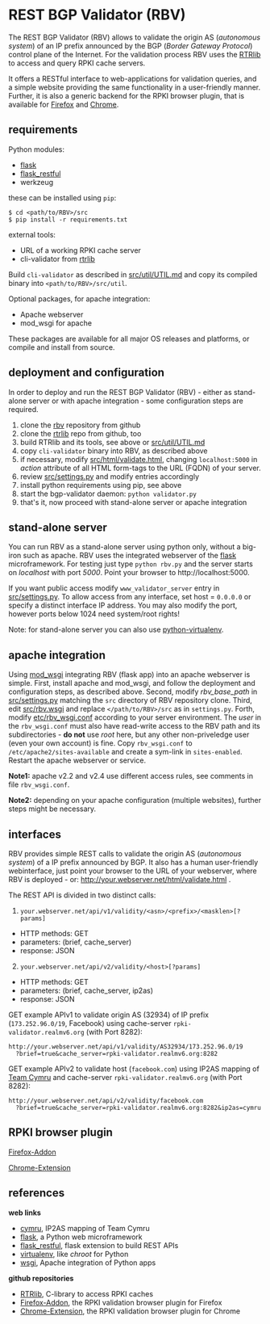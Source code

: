 # REST BGP Validator (RBV)

The REST BGP Validator (RBV) allows to validate the origin AS (*autonomous
system*) of an IP prefix announced by the BGP (*Border Gateway Protocol*)
control plane of the Internet. For the validation process RBV uses the
[RTRlib][rtrlib] to access and query RPKI cache servers.

It offers a RESTful interface to web-applications for validation queries, and a
simple website providing the same functionality in a user-friendly manner.
Further, it is also a generic backend for the RPKI browser plugin, that is
available for [Firefox][firefox] and [Chrome][chrome].

## requirements

Python modules:
 - [flask]
 - [flask_restful]
 - werkzeug

these can be installed using `pip`:
```
$ cd <path/to/RBV>/src
$ pip install -r requirements.txt
```
external tools:
 - URL of a working RPKI cache server
 - cli-validator from [rtrlib]

Build `cli-validator` as described in [src/util/UTIL.md](src/util/UTIL.md) and
copy its compiled binary into `<path/to/RBV>/src/util`.

Optional packages, for apache integration:
 - Apache webserver
 - mod_wsgi for apache

These packages are available for all major OS releases and platforms, or
compile and install from source.

## deployment and configuration

In order to deploy and run the REST BGP Validator (RBV) - either as stand-alone
server or with apache integration - some configuration steps are required.

1. clone the [rbv] repository from github
2. clone the [rtrlib] repo from github, too
3. build RTRlib and its tools, see above or [src/util/UTIL.md](src/util/UTIL.md)
4. copy `cli-validator` binary into RBV, as described above
5. if necessary, modify [src/html/validate.html](src/html/validate.html),
   changing `localhost:5000` in *action* attribute of all HTML form-tags to the
   URL (FQDN) of your server.
6. review [src/settings.py](src/settings.py) and modify entries accordingly
7. install python requirements using pip, see above
8. start the bgp-validator daemon: `python validator.py`
9. that's it, now proceed with stand-alone server or apache integration

## stand-alone server

You can run RBV as a stand-alone server using python only, without a big-iron
such as apache. RBV uses the integrated webserver of the [flask] microframework.
For testing just type `python rbv.py` and the server starts on *localhost* with
port *5000*. Point your browser to http://localhost:5000.

If you want public access modify `www_validator_server` entry in
[src/settings.py](src/settings.py). To allow access from any interface, set
host = `0.0.0.0` or specify a distinct interface IP address. You may also modify
the port, however ports below 1024 need system/root rights!

Note: for stand-alone server you can also use [python-virtualenv][virtualenv].

## apache integration

Using [mod_wsgi][wsgi] integrating RBV (flask app) into an apache webserver is
simple.
First, install apache and mod_wsgi, and follow the deployment and configuration
steps, as described above.
Second, modify *rbv_base_path* in [src/settings.py](src/settings.py) matching
the `src` directory of RBV repository clone.
Third, edit [src/rbv.wsgi](src/rbv.wsgi) and replace `</path/to/RBV>/src` as in
`settings.py`.
Forth, modify [etc/rbv_wsgi.conf](etc/rbv_wsgi.conf) according to your server
environment.
The *user* in the `rbv_wsgi.conf` must also have read-write access to the RBV
path and its subdirectories - **do not** use *root* here, but any other
non-priveledge user (even your own account) is fine.
Copy `rbv_wsgi.conf` to `/etc/apache2/sites-available` and create a sym-link in
`sites-enabled`.
Restart the apache webserver or service.

**Note1:** apache v2.2 and v2.4 use different access rules, see comments in file
`rbv_wsgi.conf`.

**Note2:** depending on your apache configuration (multiple websites), further
steps might be necessary.

## interfaces

RBV provides simple REST calls to validate the origin AS (*autonomous system*)
of a IP prefix announced by BGP. It also has a human user-friendly webinterface,
just point your browser to the URL of your webserver, where RBV is deployed -
or: http://your.webserver.net/html/validate.html .

The REST API is divided in two distinct calls:

1. `your.webserver.net/api/v1/validity/<asn>/<prefix>/<masklen>[?params]`
 * HTTP methods: GET
 * parameters: (brief, cache_server)
 * response: JSON
2. `your.webserver.net/api/v2/validity/<host>[?params]`
 * HTTP methods: GET
 * parameters: (brief, cache_server, ip2as)
 * response: JSON

GET example APIv1 to validate origin AS (32934) of IP prefix (`173.252.96.0/19`,
  Facebook) using cache-server `rpki-validator.realmv6.org` (with Port 8282):
```
http://your.webserver.net/api/v1/validity/AS32934/173.252.96.0/19
  ?brief=true&cache_server=rpki-validator.realmv6.org:8282
```

GET example APIv2 to validate host (`facebook.com`) using IP2AS mapping of
[Team Cymru][cymru] and cache-server `rpki-validator.realmv6.org` (with
  Port 8282):
```
http://your.webserver.net/api/v2/validity/facebook.com
  ?brief=true&cache_server=rpki-validator.realmv6.org:8282&ip2as=cymru
```

## RPKI browser plugin

[Firefox-Addon][firefox]

[Chrome-Extension][chrome]

## references

**web links**
* [cymru], IP2AS mapping of Team Cymru
* [flask], a Python web microframework
* [flask_restful], flask extension to build REST APIs
* [virtualenv], like *chroot* for Python
* [wsgi], Apache integration of Python apps

**github repositories**
* [RTRlib][rtrlib], C-library to access RPKI caches
* [Firefox-Addon][firefox], the RPKI validation browser plugin for Firefox
* [Chrome-Extension][chrome], the RPKI validation browser plugin for Chrome

[cymru]: http://www.team-cymru.org/IP-ASN-mapping.html
[flask]: http://flask.pocoo.org
[flask_restful]: https://flask-restful.readthedocs.org/
[virtualenv]: http://docs.python-guide.org/en/latest/dev/virtualenvs/
[wsgi]: http://flask.pocoo.org/docs/0.10/deploying/mod_wsgi/
[rbv]: https://github.com/rtrlib/REST.git
[rtrlib]: https://github.com/rtrlib/rtrlib.git
[firefox]: https://github.com/rtrlib/firefox-addon.git
[chrome]: https://github.com/rtrlib/chrome-extension.git

